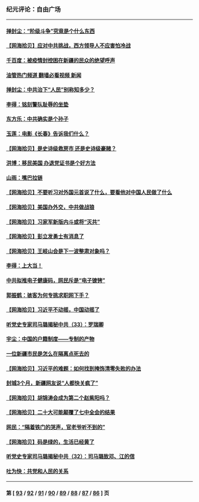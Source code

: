 ### 纪元评论：自由广场
---
#### [掸封尘：“阶级斗争”究竟是个什么东西](../../pages/nsc993/n13871387.md?11240330) 
#### [【网海拾贝】应对中共挑战，西方领导人不应害怕冷战](../../pages/nsc993/n13870990.md?11240330) 
#### [千百度：被疫情封控困在新疆的民众的绝望呼声](../../pages/nsc993/n13869856.md?11240330) 
#### [油管热门频道 翻墙必看视频 新闻](ok?11240330)
#### [掸封尘：中共治下“人民”别称知多少？](../../pages/nsc993/n13870121.md?11240330) 
#### [李得：铭刻警队耻辱的坐垫](../../pages/nsc993/n13869930.md?11240330) 
#### [东方乐：中共确实是个孙子](../../pages/nsc993/n13869891.md?11240330) 
#### [玉莲：电影《长春》告诉我们什么？](../../pages/nsc993/n13869471.md?11240330) 
#### [【网海拾贝】是史诗级救房市 还是史诗级豪赌？](../../pages/nsc993/n13869495.md?11240330) 
#### [洪博：移民美国 办退党证书是个好方法](../../pages/nsc993/n13869000.md?11240330) 
#### [山雨：嘴巴拉链](../../pages/nsc993/n13869071.md?11240330) 
#### [【网海拾贝】不要听习对外国元首说了什么，要看他对中国人民做了什么](../../pages/nsc993/n13868955.md?11240330) 
#### [【网海拾贝】美国办外交，中共做战狼](../../pages/nsc993/n13868469.md?11240330) 
#### [【网海拾贝】习家军新版内斗或将“灭共”](../../pages/nsc993/n13867461.md?11240330) 
#### [【网海拾贝】彭立发勇士有消息了](../../pages/nsc993/n13866022.md?11240330) 
#### [【网海拾贝】王岐山会是下一波整肃对象吗？](../../pages/nsc993/n13865256.md?11240330) 
#### [李得：上大当！](../../pages/nsc993/n13865562.md?11240330) 
#### [中共拟推电子健康码，网民斥是“电子镣铐”](../../pages/nsc993/n13865108.md?11240330) 
#### [郭振鹤：骇客为何专挑求职网下手？](../../pages/nsc993/n13865133.md?11240330) 
#### [【网海拾贝】习近平不动摇，中国动摇了](../../pages/nsc993/n13864586.md?11240330) 
#### [听党史专家司马璐揭秘中共（33）：罗瑞卿](../../pages/nsc993/n13864609.md?11240330) 
#### [宇尘：中国的户籍制度——专制的产物](../../pages/nsc993/n13864401.md?11240330) 
#### [一位新疆市民是怎么在隔离点死去的](../../pages/nsc993/n13864146.md?11240330) 
#### [【网海拾贝】习近平的难题：如何找到掩饰清零失败的办法](../../pages/nsc993/n13863179.md?11240330) 
#### [封城3个月，新疆网友说“人都快关疯了”](../../pages/nsc993/n13863152.md?11240330) 
#### [【网海拾贝】胡锦涛会成为第二个赵紫阳吗？](../../pages/nsc993/n13861625.md?11240330) 
#### [【网海拾贝】二十大可能颠覆了七中全会的结果](../../pages/nsc993/n13861040.md?11240330) 
#### [网民：“隔着铁门的哭声，官老爷听不到的”](../../pages/nsc993/n13860900.md?11240330) 
#### [【网海拾贝】码是绿的，生活已经黄了](../../pages/nsc993/n13860405.md?11240330) 
#### [听党史专家司马璐揭秘中共（32）：司马璐致邓、江的信](../../pages/nsc993/n13860416.md?11240330) 
#### [吐为快：共党和人民的关系](../../pages/nsc993/n13859896.md?11240330) 

---
#### 第 [ [93](./93.md?11240330) / [92](./92.md?11240330) / [91](./91.md?11240330) / [90](./90.md?11240330) / [89](./89.md?11240330) / [88](./88.md?11240330) / [87](./87.md?11240330) / [86](./86.md?11240330) ] 页
